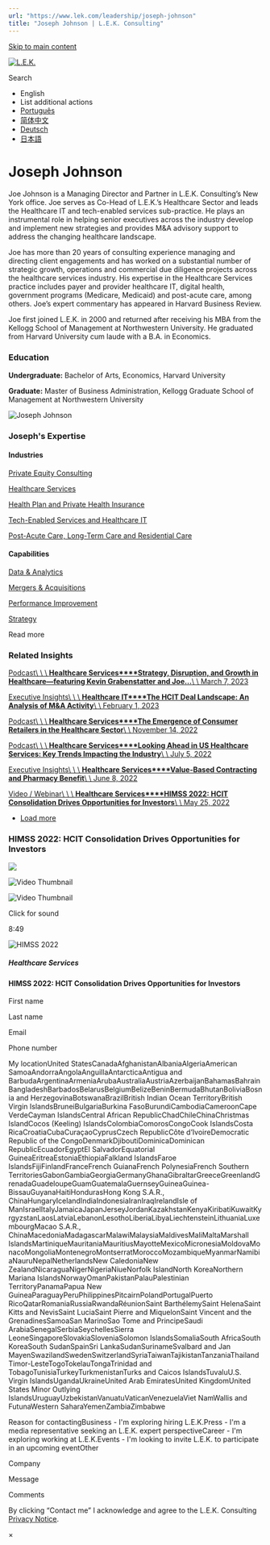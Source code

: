 ```yaml
---
url: "https://www.lek.com/leadership/joseph-johnson"
title: "Joseph Johnson | L.E.K. Consulting"
---
```


[Skip to main content](https://www.lek.com/leadership/joseph-johnson#main-content)

[![L.E.K.](https://www.lek.com/themes/lek/images/new-logo.svg)](https://www.lek.com/ "L.E.K.")

Search

- English
- List additional actions
- [Português](https://www.lek.com/pt-br/lek-brazil)
- [简体中文](https://www.lek.com/zh-hant/lek-china)
- [Deutsch](https://www.lek.com/de/lek-germany)
- [日本語](https://www.lek.com/ja/lek-japan)

# Joseph Johnson

Joe Johnson is a Managing Director and Partner in L.E.K. Consulting’s New York office. Joe serves as Co-Head of L.E.K.’s Healthcare Sector and leads the Healthcare IT and tech-enabled services sub-practice. He plays an instrumental role in helping senior executives across the industry develop and implement new strategies and provides M&A advisory support to address the changing healthcare landscape.

Joe has more than 20 years of consulting experience managing and directing client engagements and has worked on a substantial number of strategic growth, operations and commercial due diligence projects across the healthcare services industry. His expertise in the Healthcare Services practice includes payer and provider healthcare IT, digital health, government programs (Medicare, Medicaid) and post-acute care, among others. Joe’s expert commentary has appeared in Harvard Business Review.

Joe first joined L.E.K. in 2000 and returned after receiving his MBA from the Kellogg School of Management at Northwestern University. He graduated from Harvard University cum laude with a B.A. in Economics.

### Education

**Undergraduate:** Bachelor of Arts, Economics, Harvard University

**Graduate:** Master of Business Administration, Kellogg Graduate School of Management at Northwestern University

![Joseph Johnson](https://www.lek.com/sites/default/files/profile-images/LEK_Joe_Johnson_Website_Cropped.jpg)

### Joseph's Expertise

#### Industries

[Private Equity Consulting](https://www.lek.com/industries/private-equity-pe)

[Healthcare Services](https://www.lek.com/industries/healthcare-services)

[Health Plan and Private Health Insurance](https://www.lek.com/industries/healthcare-services/health-plan-private-insurance)

[Tech-Enabled Services and Healthcare IT](https://www.lek.com/industries/healthcare-services/tech-enabled-services-healthcare-it-hcit)

[Post-Acute Care, Long-Term Care and Residential Care](https://www.lek.com/industries/healthcare-services/post-acute-residential-care-consulting)

#### Capabilities

[Data & Analytics](https://www.lek.com/capabilities/data-analytics)

[Mergers & Acquisitions](https://www.lek.com/capabilities/mergers-acquisitions)

[Performance Improvement](https://www.lek.com/capabilities/performance-improvement)

[Strategy](https://www.lek.com/capabilities/strategy)

Read more

### Related Insights

[Podcast\\
\\
\\
**Healthcare Services****Strategy, Disruption, and Growth in Healthcare—featuring Kevin Grabenstatter and Joe…**\\
\\
March 7, 2023](https://www.hlth.com/digital-content/hlth-matters/podcast/s3-ep20-strategy-disruption-and-growth-in-healthcarefeaturing-kevin-grabenstatter-and-joe-johnson)

[Executive Insights\\
\\
\\
**Healthcare IT****The HCIT Deal Landscape: An Analysis of M&A Activity**\\
\\
February 1, 2023](https://www.lek.com/insights/hea/us/ei/hcit-deal-landscape-analysis-ma-activity)

[Podcast\\
\\
\\
**Healthcare Services****The Emergence of Consumer Retailers in the Healthcare Sector**\\
\\
November 14, 2022](https://www.lek.com/insights/po/emergence-consumer-retailers-healthcare-sector)

[Podcast\\
\\
\\
**Healthcare Services****Looking Ahead in US Healthcare Services: Key Trends Impacting the Industry**\\
\\
July 5, 2022](https://www.lek.com/insights/po/looking-ahead-us-healthcare-services-key-trends-impacting-industry)

[Executive Insights\\
\\
\\
**Healthcare Services****Value-Based Contracting and Pharmacy Benefit**\\
\\
June 8, 2022](https://www.lek.com/insights/ei/value-based-contracting-and-pharmacy-benefit)

[Video / Webinar\\
\\
\\
**Healthcare Services****HIMSS 2022: HCIT Consolidation Drives Opportunities for Investors**\\
\\
May 25, 2022](https://www.lek.com/insights/vd/himss-2022-hcit-consolidation-drives-opportunities-investors)

- [Load more](https://www.lek.com/leadership/joseph-johnson?page=1 "Load more items")

### HIMSS 2022: HCIT Consolidation Drives Opportunities for Investors

![](https://fast.wistia.com/embed/medias/ptbfifbw9s/swatch)

![Video Thumbnail](https://fast.wistia.com/embed/medias/ptbfifbw9s/swatch)

![Video Thumbnail](https://embed-ssl.wistia.com/deliveries/027dfc68e1405b2e990f5870f30c4d1e812ff497.webp?image_crop_resized=1280x720)

Click for sound

8:49

![HIMSS 2022](https://www.lek.com/sites/default/files/teaser-images/HIMSS-2022_teaser.jpg)

##### Healthcare Services

#### HIMSS 2022: HCIT Consolidation Drives Opportunities for Investors

First name

Last name

Email

Phone number

My locationUnited StatesCanadaAfghanistanAlbaniaAlgeriaAmerican SamoaAndorraAngolaAnguillaAntarcticaAntigua and BarbudaArgentinaArmeniaArubaAustraliaAustriaAzerbaijanBahamasBahrainBangladeshBarbadosBelarusBelgiumBelizeBeninBermudaBhutanBoliviaBosnia and HerzegovinaBotswanaBrazilBritish Indian Ocean TerritoryBritish Virgin IslandsBruneiBulgariaBurkina FasoBurundiCambodiaCameroonCape VerdeCayman IslandsCentral African RepublicChadChileChinaChristmas IslandCocos (Keeling) IslandsColombiaComorosCongoCook IslandsCosta RicaCroatiaCubaCuraçaoCyprusCzech RepublicCôte d’IvoireDemocratic Republic of the CongoDenmarkDjiboutiDominicaDominican RepublicEcuadorEgyptEl SalvadorEquatorial GuineaEritreaEstoniaEthiopiaFalkland IslandsFaroe IslandsFijiFinlandFranceFrench GuianaFrench PolynesiaFrench Southern TerritoriesGabonGambiaGeorgiaGermanyGhanaGibraltarGreeceGreenlandGrenadaGuadeloupeGuamGuatemalaGuernseyGuineaGuinea-BissauGuyanaHaitiHondurasHong Kong S.A.R., ChinaHungaryIcelandIndiaIndonesiaIranIraqIrelandIsle of ManIsraelItalyJamaicaJapanJerseyJordanKazakhstanKenyaKiribatiKuwaitKyrgyzstanLaosLatviaLebanonLesothoLiberiaLibyaLiechtensteinLithuaniaLuxembourgMacao S.A.R., ChinaMacedoniaMadagascarMalawiMalaysiaMaldivesMaliMaltaMarshall IslandsMartiniqueMauritaniaMauritiusMayotteMexicoMicronesiaMoldovaMonacoMongoliaMontenegroMontserratMoroccoMozambiqueMyanmarNamibiaNauruNepalNetherlandsNew CaledoniaNew ZealandNicaraguaNigerNigeriaNiueNorfolk IslandNorth KoreaNorthern Mariana IslandsNorwayOmanPakistanPalauPalestinian TerritoryPanamaPapua New GuineaParaguayPeruPhilippinesPitcairnPolandPortugalPuerto RicoQatarRomaniaRussiaRwandaRéunionSaint BarthélemySaint HelenaSaint Kitts and NevisSaint LuciaSaint Pierre and MiquelonSaint Vincent and the GrenadinesSamoaSan MarinoSao Tome and PrincipeSaudi ArabiaSenegalSerbiaSeychellesSierra LeoneSingaporeSlovakiaSloveniaSolomon IslandsSomaliaSouth AfricaSouth KoreaSouth SudanSpainSri LankaSudanSurinameSvalbard and Jan MayenSwazilandSwedenSwitzerlandSyriaTaiwanTajikistanTanzaniaThailandTimor-LesteTogoTokelauTongaTrinidad and TobagoTunisiaTurkeyTurkmenistanTurks and Caicos IslandsTuvaluU.S. Virgin IslandsUgandaUkraineUnited Arab EmiratesUnited KingdomUnited States Minor Outlying IslandsUruguayUzbekistanVanuatuVaticanVenezuelaViet NamWallis and FutunaWestern SaharaYemenZambiaZimbabwe

Reason for contactingBusiness - I'm exploring hiring L.E.K.Press - I'm a media representative seeking an L.E.K. expert perspectiveCareer - I'm exploring working at L.E.K.Events - I'm looking to invite L.E.K. to participate in an upcoming eventOther

Company

Message

Comments

By clicking “Contact me” I acknowledge and agree to the L.E.K. Consulting [Privacy Notice](https://www.lek.com/lek-consulting-privacy-policy).

×